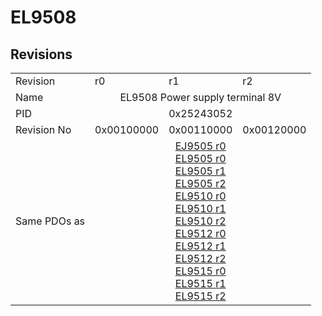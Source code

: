 # EL9508

## Revisions
<table>
<tr>
<td>Revision</td>
<td>r0</td>
<td>r1</td>
<td>r2</td>
</tr>
<tr>
<td>Name</td>
<td colspan=3 align="center">EL9508 Power supply terminal 8V</td>
</tr>
<tr>
<td>PID</td>
<td colspan=3 align="center">0x25243052</td>
</tr>
<tr>
<td>Revision No</td>
<td>0x00100000</td>
<td>0x00110000</td>
<td>0x00120000</td>
</tr>
<tr>
<td>Same PDOs as</td>
<td colspan=3 align="center"><a href="EJ9505.md">EJ9505 r0</a><br/><a href="EL9505.md">EL9505 r0</a><br/><a href="EL9505.md">EL9505 r1</a><br/><a href="EL9505.md">EL9505 r2</a><br/><a href="EL9510.md">EL9510 r0</a><br/><a href="EL9510.md">EL9510 r1</a><br/><a href="EL9510.md">EL9510 r2</a><br/><a href="EL9512.md">EL9512 r0</a><br/><a href="EL9512.md">EL9512 r1</a><br/><a href="EL9512.md">EL9512 r2</a><br/><a href="EL9515.md">EL9515 r0</a><br/><a href="EL9515.md">EL9515 r1</a><br/><a href="EL9515.md">EL9515 r2</a></td>
</tr>
</table>
